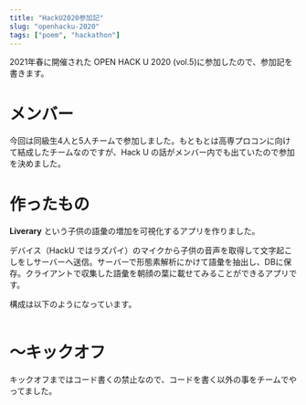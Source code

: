 ```yaml
---
title: "HackU2020参加記"
slug: "openhacku-2020"
tags: ["poem", "hackathon"]
---
```


2021年春に開催された OPEN HACK U 2020 (vol.5)に参加したので、参加記を書きます。

# メンバー

今回は同級生4人と5人チームで参加しました。もともとは高専プロコンに向けて結成したチームなのですが、Hack U の話がメンバー内でも出ていたので参加を決めました。


# 作ったもの

**Liverary** という子供の語彙の増加を可視化するアプリを作りました。


デバイス（HackU ではラズパイ）のマイクから子供の音声を取得して文字起こしをしサーバーへ送信。サーバーで形態素解析にかけて語彙を抽出し、DBに保存。クライアントで収集した語彙を朝顔の葉に載せてみることができるアプリです。

構成は以下のようになっています。

![]()


# ～キックオフ

キックオフまではコード書くの禁止なので、コードを書く以外の事をチームでやってました。

